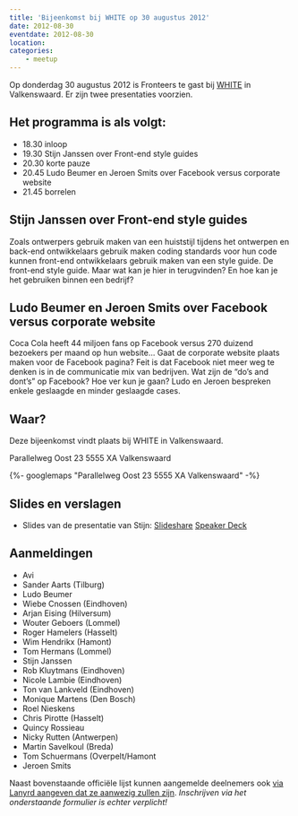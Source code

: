 ```yaml
---
title: 'Bijeenkomst bij WHITE op 30 augustus 2012'
date: 2012-08-30
eventdate: 2012-08-30
location:
categories:
    - meetup
---
```


Op donderdag 30 augustus 2012 is Fronteers te gast bij [WHITE](http://www.white.nl/) in Valkenswaard. Er zijn twee presentaties voorzien.

## Het programma is als volgt:

-   18.30 inloop
-   19.30 Stijn Janssen over Front-end style guides
-   20.30 korte pauze
-   20.45 Ludo Beumer en Jeroen Smits over Facebook versus corporate website
-   21.45 borrelen

## Stijn Janssen over Front-end style guides

Zoals ontwerpers gebruik maken van een huiststijl tijdens het ontwerpen en back-end ontwikkelaars gebruik maken coding standards voor hun code kunnen front-end ontwikkelaars gebruik maken van een style guide. De front-end style guide. Maar wat kan je hier in terugvinden? En hoe kan je het gebruiken binnen een bedrijf?

## Ludo Beumer en Jeroen Smits over Facebook versus corporate website

Coca Cola heeft 44 miljoen fans op Facebook versus 270 duizend bezoekers per maand op hun website… Gaat de corporate website plaats maken voor de Facebook pagina? Feit is dat Facebook niet meer weg te denken is in de communicatie mix van bedrijven. Wat zijn de “do’s and dont’s” op Facebook? Hoe ver kun je gaan? Ludo en Jeroen bespreken enkele geslaagde en minder geslaagde cases.

## Waar?

Deze bijeenkomst vindt plaats bij WHITE in Valkenswaard.

Parallelweg Oost 23
5555 XA Valkenswaard

{%- googlemaps "Parallelweg Oost 23 5555 XA Valkenswaard" -%}

## Slides en verslagen

-   Slides van de presentatie van Stijn: [Slideshare](http://www.slideshare.net/StijnJanssen/frontend-style-guides-fronteers-white-300812) [Speaker Deck](https://speakerdeck.com/u/stijnj/p/front-end-style-guides)

## Aanmeldingen

-   Avi
-   Sander Aarts (Tilburg)
-   Ludo Beumer
-   Wiebe Cnossen (Eindhoven)
-   Arjan Eising (Hilversum)
-   Wouter Geboers (Lommel)
-   Roger Hamelers (Hasselt)
-   Wim Hendrikx (Hamont)
-   Tom Hermans (Lommel)
-   Stijn Janssen
-   Rob Kluytmans (Eindhoven)
-   Nicole Lambie (Eindhoven)
-   Ton van Lankveld (Eindhoven)
-   Monique Martens (Den Bosch)
-   Roel Nieskens
-   Chris Pirotte (Hasselt)
-   Quincy Rossieau
-   Nicky Rutten (Antwerpen)
-   Martin Savelkoul (Breda)
-   Tom Schuermans (Overpelt/Hamont
-   Jeroen Smits

Naast bovenstaande officiële lijst kunnen aangemelde deelnemers ook [via Lanyrd aangeven dat ze aanwezig zullen zijn](https://web.archive.org/web/20171002053735/http://lanyrd.com/2012/fronteers-white/). _Inschrijven via het onderstaande formulier is echter verplicht!_
